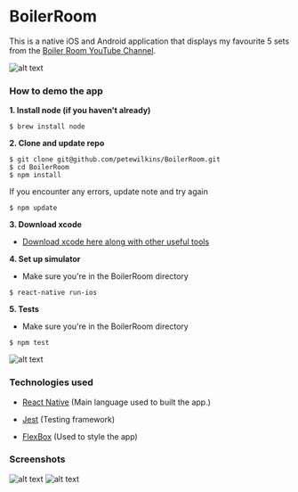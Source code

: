 # BoilerRoom

This is a native iOS and Android application that displays my favourite 5 sets from the [Boiler Room YouTube Channel](https://www.youtube.com/user/brtvofficial).

![alt text](http://i.imgur.com/WLC34kt.png)

### How to demo the app

**1. Install node (if you haven't already)**
```
$ brew install node
```
**2. Clone and update repo**
```
$ git clone git@github.com/petewilkins/BoilerRoom.git
$ cd BoilerRoom
$ npm install
```
If you encounter any errors, update note and try again
```
$ npm update
```

**3. Download xcode**

- [Download xcode here along with other useful tools](http://www.preparetocode.io/pick-your-os/)

**4. Set up simulator**

- Make sure you're in the BoilerRoom directory

```
$ react-native run-ios
```

**5. Tests**

- Make sure you're in the BoilerRoom directory

```
$ npm test
```
![alt text](http://i.imgur.com/q2FjIi3.png)

### Technologies used

- [React Native](https://facebook.github.io/react-native/)
(Main language used to built the app.)

- [Jest](https://facebook.github.io/jest/)
(Testing framework)

- [FlexBox](https://facebook.github.io/react-native/docs/flexbox.html)
(Used to style the app)

### Screenshots

![alt text](http://i.imgur.com/jDn7QR0.png)
![alt text](http://i.imgur.com/efhS7rW.png)
